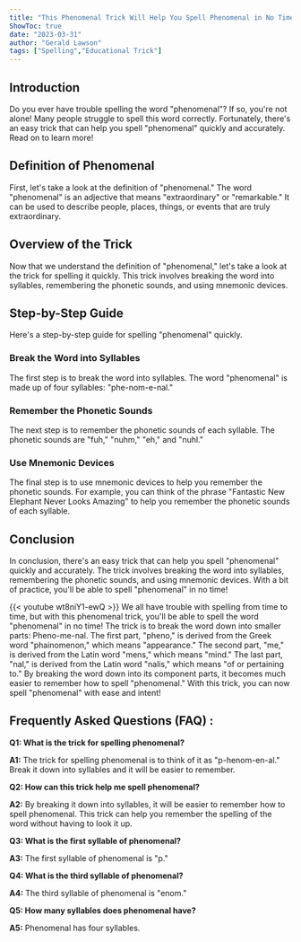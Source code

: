 ```yaml
---
title: "This Phenomenal Trick Will Help You Spell Phenomenal in No Time!"
ShowToc: true 
date: "2023-03-31"
author: "Gerald Lawson" 
tags: ["Spelling","Educational Trick"]
---
```

## Introduction
Do you ever have trouble spelling the word "phenomenal"? If so, you're not alone! Many people struggle to spell this word correctly. Fortunately, there's an easy trick that can help you spell "phenomenal" quickly and accurately. Read on to learn more!

## Definition of Phenomenal
First, let's take a look at the definition of "phenomenal." The word "phenomenal" is an adjective that means "extraordinary" or "remarkable." It can be used to describe people, places, things, or events that are truly extraordinary.

## Overview of the Trick
Now that we understand the definition of "phenomenal," let's take a look at the trick for spelling it quickly. This trick involves breaking the word into syllables, remembering the phonetic sounds, and using mnemonic devices.

## Step-by-Step Guide
Here's a step-by-step guide for spelling "phenomenal" quickly.

### Break the Word into Syllables
The first step is to break the word into syllables. The word "phenomenal" is made up of four syllables: "phe-nom-e-nal."

### Remember the Phonetic Sounds
The next step is to remember the phonetic sounds of each syllable. The phonetic sounds are "fuh," "nuhm," "eh," and "nuhl."

### Use Mnemonic Devices
The final step is to use mnemonic devices to help you remember the phonetic sounds. For example, you can think of the phrase "Fantastic New Elephant Never Looks Amazing" to help you remember the phonetic sounds of each syllable.

## Conclusion
In conclusion, there's an easy trick that can help you spell "phenomenal" quickly and accurately. The trick involves breaking the word into syllables, remembering the phonetic sounds, and using mnemonic devices. With a bit of practice, you'll be able to spell "phenomenal" in no time!

{{< youtube wt8niY1-ewQ >}} 
We all have trouble with spelling from time to time, but with this phenomenal trick, you'll be able to spell the word "phenomenal" in no time! The trick is to break the word down into smaller parts: Pheno-me-nal. The first part, "pheno," is derived from the Greek word "phainomenon," which means "appearance." The second part, "me," is derived from the Latin word "mens," which means "mind." The last part, "nal," is derived from the Latin word "nalis," which means "of or pertaining to." By breaking the word down into its component parts, it becomes much easier to remember how to spell "phenomenal." With this trick, you can now spell "phenomenal" with ease and intent!

## Frequently Asked Questions (FAQ) :
**Q1: What is the trick for spelling phenomenal?**

**A1:** The trick for spelling phenomenal is to think of it as "p-henom-en-al." Break it down into syllables and it will be easier to remember. 

**Q2: How can this trick help me spell phenomenal?**

**A2:** By breaking it down into syllables, it will be easier to remember how to spell phenomenal. This trick can help you remember the spelling of the word without having to look it up. 

**Q3: What is the first syllable of phenomenal?**

**A3:** The first syllable of phenomenal is "p." 

**Q4: What is the third syllable of phenomenal?**

**A4:** The third syllable of phenomenal is "enom." 

**Q5: How many syllables does phenomenal have?**

**A5:** Phenomenal has four syllables.





